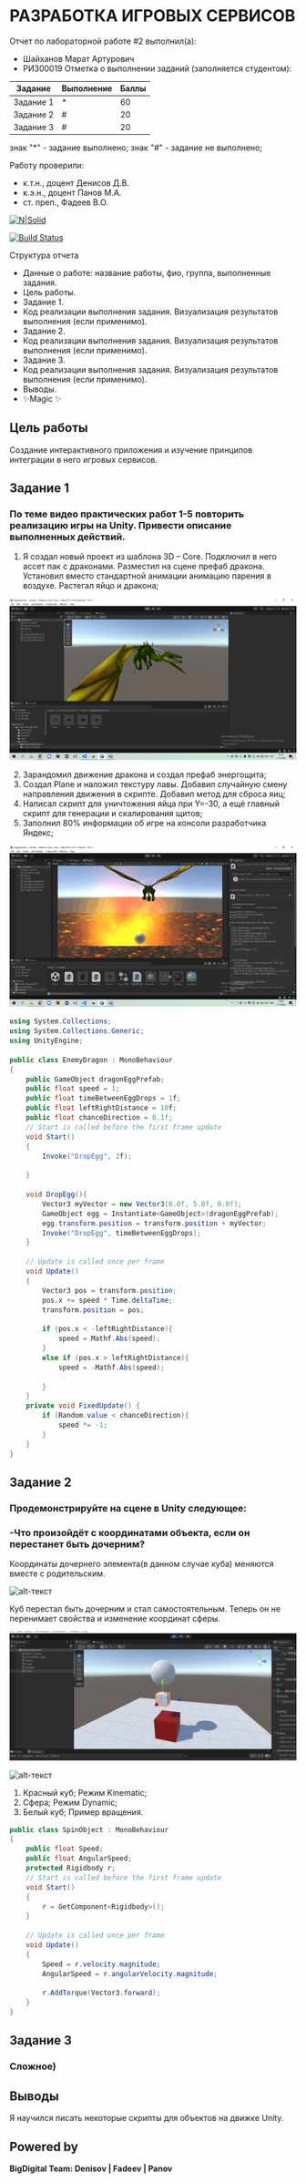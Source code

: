 # РАЗРАБОТКА ИГРОВЫХ СЕРВИСОВ
Отчет по лабораторной работе #2 выполнил(а):
- Шайханов Марат Артурович
- РИ300019
Отметка о выполнении заданий (заполняется студентом):

| Задание | Выполнение | Баллы |
| ------ | ------ | ------ |
| Задание 1 | * | 60 |
| Задание 2 | # | 20 |
| Задание 3 | # | 20 |

знак "*" - задание выполнено; знак "#" - задание не выполнено;

Работу проверили:
- к.т.н., доцент Денисов Д.В.
- к.э.н., доцент Панов М.А.
- ст. преп., Фадеев В.О.

[![N|Solid](https://cldup.com/dTxpPi9lDf.thumb.png)](https://nodesource.com/products/nsolid)

[![Build Status](https://travis-ci.org/joemccann/dillinger.svg?branch=master)](https://travis-ci.org/joemccann/dillinger)

Структура отчета

- Данные о работе: название работы, фио, группа, выполненные задания.
- Цель работы.
- Задание 1.
- Код реализации выполнения задания. Визуализация результатов выполнения (если применимо).
- Задание 2.
- Код реализации выполнения задания. Визуализация результатов выполнения (если применимо).
- Задание 3.
- Код реализации выполнения задания. Визуализация результатов выполнения (если применимо).
- Выводы.
- ✨Magic ✨

## Цель работы
Cоздание интерактивного приложения и изучение принципов интеграции в него игровых сервисов.

## Задание 1
### По теме видео практических работ 1-5 повторить реализацию игры на Unity. Привести описание выполненных действий.

1. Я создал новый проект из шаблона 3D – Core. Подключил в него ассет пак с драконами. Разместил на сцене префаб дракона.
Установил вместо стандартной анимации анимацию парения в воздухе. Растегал яйцо и дракона;


![alt-текст](https://github.com/CyberTatarin/DA-in-GameDev-lab1/blob/main/lab2/screenshots/pervaya.gif)


2. Зарандомил движение дракона и создал префаб энергощита;
3. Создал Plane и наложил текстуру лавы. Добавил случайную смену направления движения в скрипте. Добавил метод для сброса яиц;
4. Написал скрипт для уничтожения яйца при Y=-30, а ещё главный скрипт для генерации и скалирования щитов;
5. Заполнил 80% информации об игре на консоли разработчика Яндекс;


![alt-текст](https://github.com/CyberTatarin/DA-in-GameDev-lab1/blob/main/lab2/screenshots/vtoraya.gif)


```c#
using System.Collections;
using System.Collections.Generic;
using UnityEngine;

public class EnemyDragon : MonoBehaviour
{   
    public GameObject dragonEggPrefab; 
    public float speed = 1;
    public float timeBetweenEggDrops = 1f;
    public float leftRightDistance = 10f;
    public float chanceDirection = 0.1f;
    // Start is called before the first frame update
    void Start()
    {
        Invoke("DropEgg", 2f);

    }

    void DropEgg(){
        Vector3 myVector = new Vector3(0.0f, 5.0f, 0.0f);
        GameObject egg = Instantiate<GameObject>(dragonEggPrefab);
        egg.transform.position = transform.position + myVector;
        Invoke("DropEgg", timeBetweenEggDrops);
    }

    // Update is called once per frame
    void Update()
    {
        Vector3 pos = transform.position;
        pos.x += speed * Time.deltaTime;
        transform.position = pos;

        if (pos.x < -leftRightDistance){
            speed = Mathf.Abs(speed);
        }
        else if (pos.x > leftRightDistance){
            speed = -Mathf.Abs(speed);
            
        }
    }
    private void FixedUpdate() {
        if (Random.value < chanceDirection){
            speed *= -1;
        }
    }
}
```


## Задание 2
### Продемонстрируйте на сцене в Unity следующее:
### -Что произойдёт с координатами объекта, если он перестанет быть дочерним?
Координаты дочернего элемента(в данном случае куба) меняются вместе с родительским.


![alt-текст](https://github.com/CyberTatarin/DA-in-GameDev-lab1/blob/main/screenshots/child.gif)


Куб перестал быть дочерним и стал самостоятельным. Теперь он не перенимает свойства и изменение координат сферы. 


![alt-текст](https://github.com/CyberTatarin/DA-in-GameDev-lab1/blob/main/screenshots/pp4.jpg)


![alt-текст](https://github.com/CyberTatarin/DA-in-GameDev-lab1/blob/main/screenshots/rigid.gif)


1. Красный куб; Режим Kinematic;
2. Сфера; Режим Dynamic;
3. Белый куб; Пример вращения.


```c#
public class SpinObject : MonoBehaviour
{
    public float Speed;
    public float AngularSpeed;
    protected Rigidbody r;
    // Start is called before the first frame update
    void Start()
    {
        r = GetComponent<Rigidbody>();
    }

    // Update is called once per frame
    void Update()
    {
        Speed = r.velocity.magnitude;
        AngularSpeed = r.angularVelocity.magnitude;

        r.AddTorque(Vector3.forward);
    }
}
```
## Задание 3
### Сложное)



## Выводы

Я научился писать некоторые скрипты для объектов на движке Unity.

## Powered by

**BigDigital Team: Denisov | Fadeev | Panov**

